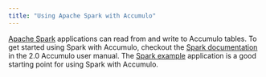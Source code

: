 ```yaml
---
title: "Using Apache Spark with Accumulo"
---
```


[Apache Spark] applications can read from and write to Accumulo tables.  To
get started using Spark with Accumulo, checkout the [Spark documentation][docs] in
the 2.0 Accumulo user manual. The [Spark example] application is a good starting point
for using Spark with Accumulo.

[Apache Spark]: https://spark.apache.org/
[docs]: /docs/2.x/development/spark
[Spark example]: https://github.com/apache/accumulo-examples/tree/master/spark

